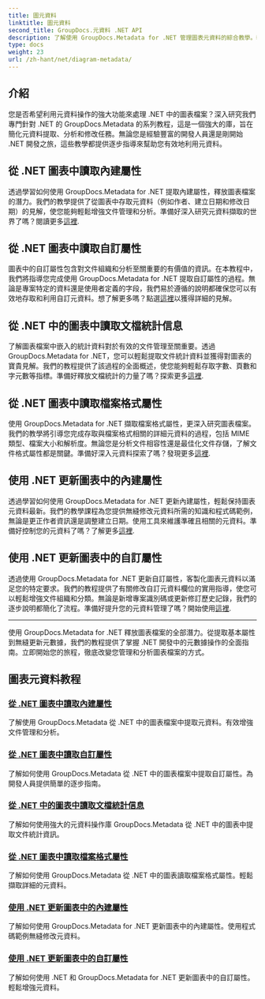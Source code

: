 ```yaml
---
title: 圖元資料
linktitle: 圖元資料
second_title: GroupDocs.元資料 .NET API
description: 了解使用 GroupDocs.Metadata for .NET 管理圖表元資料的綜合教學。輕鬆提取、更新和分析屬性。
type: docs
weight: 23
url: /zh-hant/net/diagram-metadata/
---
```

## 介紹

您是否希望利用元資料操作的強大功能來處理 .NET 中的圖表檔案？深入研究我們專門針對 .NET 的 GroupDocs.Metadata 的系列教程，這是一個強大的庫，旨在簡化元資料提取、分析和修改任務。無論您是經驗豐富的開發人員還是剛開始 .NET 開發之旅，這些教學都提供逐步指導來幫助您有效地利用元資料。

## 從 .NET 圖表中讀取內建屬性

透過學習如何使用 GroupDocs.Metadata for .NET 提取內建屬性，釋放圖表檔案的潛力。我們的教學提供了從圖表中存取元資料（例如作者、建立日期和修改日期）的見解，使您能夠輕鬆增強文件管理和分析。準備好深入研究元資料擷取的世界了嗎？閱讀更多[這裡](./read-built-in-properties-diagrams/).

## 從 .NET 圖表中讀取自訂屬性

圖表中的自訂屬性包含對文件組織和分析至關重要的有價值的資訊。在本教程中，我們將指導您完成使用 GroupDocs.Metadata for .NET 提取自訂屬性的過程。無論是專案特定的資料還是使用者定義的字段，我們易於遵循的說明都確保您可以有效地存取和利用自訂元資料。想了解更多嗎？點選[這裡](./read-custom-properties-diagrams/)以獲得詳細的見解。

## 從 .NET 中的圖表中讀取文檔統計信息

了解圖表檔案中嵌入的統計資料對於有效的文件管理至關重要。透過 GroupDocs.Metadata for .NET，您可以輕鬆提取文件統計資料並獲得對圖表的寶貴見解。我們的教程提供了該過程的全面概述，使您能夠輕鬆存取字數、頁數和字元數等指標。準備好釋放文檔統計的力量了嗎？探索更多[這裡](./read-document-statistics-diagrams/).

## 從 .NET 圖表中讀取檔案格式屬性

使用 GroupDocs.Metadata for .NET 擷取檔案格式屬性，更深入研究圖表檔案。我們的教學將引導您完成存取與檔案格式相關的詳細元資料的過程，包括 MIME 類型、檔案大小和解析度。無論您是分析文件相容性還是最佳化文件存儲，了解文件格式屬性都是關鍵。準備好深入元資料探索了嗎？發現更多[這裡](./read-file-format-properties-diagrams/).

## 使用 .NET 更新圖表中的內建屬性

透過學習如何使用 GroupDocs.Metadata for .NET 更新內建屬性，輕鬆保持圖表元資料最新。我們的教學課程為您提供無縫修改元資料所需的知識和程式碼範例，無論是更正作者資訊還是調整建立日期。使用工具來維護準確且相關的元資料。準備好控制您的元資料了嗎？了解更多[這裡](./update-built-in-properties-diagrams/).

## 使用 .NET 更新圖表中的自訂屬性

透過使用 GroupDocs.Metadata for .NET 更新自訂屬性，客製化圖表元資料以滿足您的特定要求。我們的教程提供了有關修改自訂元資料欄位的實用指導，使您可以輕鬆增強文件組織和分類。無論是新增專案識別碼或更新修訂歷史記錄，我們的逐步說明都簡化了流程。準備好提升您的元資料管理了嗎？開始使用[這裡](./update-custom-properties-diagrams/).

----

使用 GroupDocs.Metadata for .NET 釋放圖表檔案的全部潛力。從提取基本屬性到無縫更新元數據，我們的教程提供了掌握 .NET 開發中的元數據操作的全面指南。立即開始您的旅程，徹底改變您管理和分析圖表檔案的方式。
## 圖表元資料教程
### [從 .NET 圖表中讀取內建屬性](./read-built-in-properties-diagrams/)
了解使用 GroupDocs.Metadata 從 .NET 中的圖表檔案中提取元資料。有效增強文件管理和分析。
### [從 .NET 圖表中讀取自訂屬性](./read-custom-properties-diagrams/)
了解如何使用 GroupDocs.Metadata 從 .NET 中的圖表檔案中提取自訂屬性。為開發人員提供簡單的逐步指南。
### [從 .NET 中的圖表中讀取文檔統計信息](./read-document-statistics-diagrams/)
了解如何使用強大的元資料操作庫 GroupDocs.Metadata 從 .NET 中的圖表中提取文件統計資訊。
### [從 .NET 圖表中讀取檔案格式屬性](./read-file-format-properties-diagrams/)
了解如何使用 GroupDocs.Metadata 從 .NET 中的圖表讀取檔案格式屬性。輕鬆擷取詳細的元資料。
### [使用 .NET 更新圖表中的內建屬性](./update-built-in-properties-diagrams/)
了解如何使用 GroupDocs.Metadata for .NET 更新圖表中的內建屬性。使用程式碼範例無縫修改元資料。
### [使用 .NET 更新圖表中的自訂屬性](./update-custom-properties-diagrams/)
了解如何使用 .NET 和 GroupDocs.Metadata for .NET 更新圖表中的自訂屬性。輕鬆增強元資料。